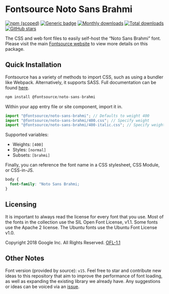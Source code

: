# Fontsource Noto Sans Brahmi

[![npm (scoped)](https://img.shields.io/npm/v/@fontsource/noto-sans-brahmi?color=brightgreen)](https://www.npmjs.com/package/@fontsource/noto-sans-brahmi) [![Generic badge](https://img.shields.io/badge/fontsource-passing-brightgreen)](https://github.com/fontsource/fontsource) [![Monthly downloads](https://badgen.net/npm/dm/@fontsource/noto-sans-brahmi)](https://github.com/fontsource/fontsource) [![Total downloads](https://badgen.net/npm/dt/@fontsource/noto-sans-brahmi)](https://github.com/fontsource/fontsource) [![GitHub stars](https://img.shields.io/github/stars/fontsource/fontsource.svg?style=social&label=Star)](https://github.com/fontsource/fontsource/stargazers)

The CSS and web font files to easily self-host the “Noto Sans Brahmi” font. Please visit the main [Fontsource website](https://fontsource.org/fonts/noto-sans-brahmi) to view more details on this package.

## Quick Installation

Fontsource has a variety of methods to import CSS, such as using a bundler like Webpack. Alternatively, it supports SASS. Full documentation can be found [here](https://fontsource.org/docs/getting-started/introduction).

```javascript
npm install @fontsource/noto-sans-brahmi
```

Within your app entry file or site component, import it in.

```javascript
import "@fontsource/noto-sans-brahmi"; // Defaults to weight 400
import "@fontsource/noto-sans-brahmi/400.css"; // Specify weight
import "@fontsource/noto-sans-brahmi/400-italic.css"; // Specify weight and style

```

Supported variables:
- Weights: `[400]`
- Styles: `[normal]`
- Subsets: `[brahmi]`

Finally, you can reference the font name in a CSS stylesheet, CSS Module, or CSS-in-JS.

```css
body {
  font-family: "Noto Sans Brahmi;
}
```

## Licensing
It is important to always read the license for every font that you use.
Most of the fonts in the collection use the SIL Open Font License, v1.1. Some fonts use the Apache 2 license. The Ubuntu fonts use the Ubuntu Font License v1.0.

Copyright 2018 Google Inc. All Rights Reserved.
[OFL-1.1](http://scripts.sil.org/OFL)

## Other Notes
Font version (provided by source): `v15`.
Feel free to star and contribute new ideas to this repository that aim to improve the performance of font loading, as well as expanding the existing library we already have. Any suggestions or ideas can be voiced via an [issue](https://github.com/fontsource/fontsource/issues).